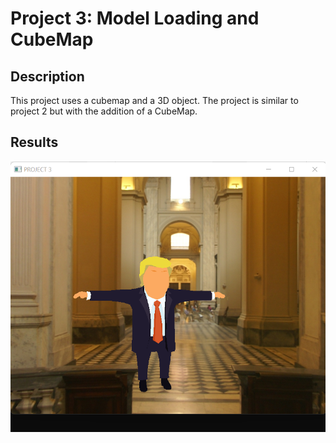 # Project 3: Model Loading and CubeMap
## Description
This project uses a cubemap and a 3D object. The project is similar to project 2 but with the addition of a CubeMap.

## Results
![](../../Resources/Images/proj3.png?raw=true)
